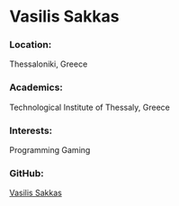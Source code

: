 # Vasilis Sakkas

### Location:
Thessaloniki, Greece

### Academics:
Technological Institute of Thessaly, Greece

### Interests:
Programming
Gaming

### GitHub:
[Vasilis Sakkas](https://github.com/billsakkas)
